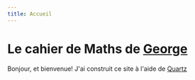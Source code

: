 ```yaml
---
title: Accueil
---
```

# Le cahier de Maths de [George](http://github.com/George-Ober)
Bonjour, et bienvenue! 
J'ai construit ce site à l'aide de [Quartz](https://quartz.jzhao.xyz/)